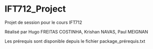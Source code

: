 # IFT712_Project
Projet de session pour le cours IFT712

Réalisé par Hugo FREITAS COSTINHA, Krishan NAVAS, Paul MEIGNAN

Les prérequis sont disponible depuis le fichier package_prérequis.txt
